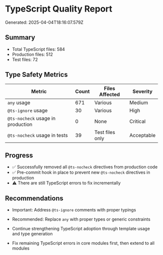 
# TypeScript Quality Report

Generated: 2025-04-04T18:16:07.579Z

## Summary

- Total TypeScript files: 584
- Production files: 512
- Test files: 72

## Type Safety Metrics

| Metric | Count | Files Affected | Severity |
|--------|-------|---------------|----------|
| `any` usage | 671 | Various | Medium |
| `@ts-ignore` usage | 30 | Various | High |
| `@ts-nocheck` usage in production | 0 | None | Critical |
| `@ts-nocheck` usage in tests | 39 | Test files only | Acceptable |

## Progress

- ✅ Successfully removed all `@ts-nocheck` directives from production code
- ✅ Pre-commit hook in place to prevent new `@ts-nocheck` directives in production
- ⚠️ There are still TypeScript errors to fix incrementally

## Recommendations

- Important: Address `@ts-ignore` comments with proper typings

- Recommended: Replace `any` with proper types or generic constraints

- Continue strengthening TypeScript adoption through template usage and type generation
- Fix remaining TypeScript errors in core modules first, then extend to all modules
